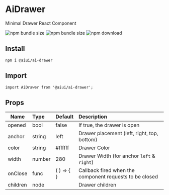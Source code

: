 # AiDrawer
Minimal Drawer React Component

![npm bundle size](https://img.shields.io/bundlephobia/min/@aiui/ai-drawer)
![npm bundle size](https://img.shields.io/bundlephobia/minzip/@aiui/ai-drawer)
![npm download](https://img.shields.io/npm/dm/@aiui/ai-drawer.svg)

## Install
    npm i @aiui/ai-drawer


## Import
    import AiDrawer from '@aiui/ai-drawer';


## Props
|   Name          |  Type  |   Default    | Description |
|-----------------|:-------|:-------------|:------------|
| opened          | bool   | false        | If true, the drawer is open |
| anchor          | string | left         | Drawer placement (left, right, top, bottom) |
| color           | string | #ffffff      | Drawer Color |
| width           | number | 280          | Drawer Width (for anchor `left` & `right`) |
| onClose         | func   | ( ) => { }   | Callback fired when the component requests to be closed |
| children        | node   |              | Drawer children |